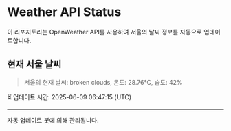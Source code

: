 
# Weather API Status

이 리포지토리는 OpenWeather API를 사용하여 서울의 날씨 정보를 자동으로 업데이트합니다.

## 현재 서울 날씨
> 서울의 현재 날씨: broken clouds, 온도: 28.76°C, 습도: 42%

⏳ 업데이트 시간: 2025-06-09 06:47:15 (UTC)

---
자동 업데이트 봇에 의해 관리됩니다.
